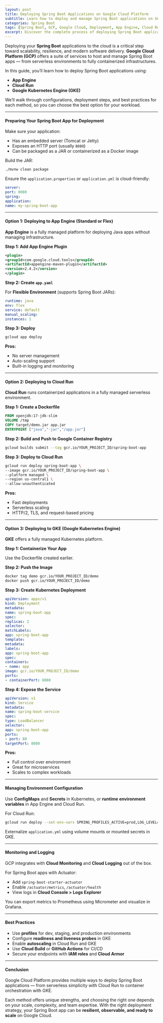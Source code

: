 ```yaml
---
layout: post
title: Deploying Spring Boot Applications on Google Cloud Platform
subtitle: Learn how to deploy and manage Spring Boot applications on GCP using App Engine, Cloud Run, and GKE
categories: Spring Boot
tags: [Spring Boot, GCP, Google Cloud, Deployment, App Engine, Cloud Run, Kubernetes, DevOps]
excerpt: Discover the complete process of deploying Spring Boot applications on Google Cloud Platform. This guide covers App Engine, Cloud Run, Kubernetes, and best practices for cloud-native deployment.
---
```




Deploying your **Spring Boot** applications to the cloud is a critical step toward scalability, resilience, and modern software delivery. **Google Cloud Platform (GCP)** offers a suite of services to host and manage Spring Boot apps — from serverless environments to fully containerized infrastructures.

In this guide, you’ll learn how to deploy Spring Boot applications using:
- **App Engine**
- **Cloud Run**
- **Google Kubernetes Engine (GKE)**

We’ll walk through configurations, deployment steps, and best practices for each method, so you can choose the best option for your workload.

---

#### Preparing Your Spring Boot App for Deployment

Make sure your application:
- Has an embedded server (Tomcat or Jetty)
- Exposes an HTTP port (usually `8080`)
- Can be packaged as a JAR or containerized as a Docker image

Build the JAR:

```bash
./mvnw clean package
```

Ensure the `application.properties` or `application.yml` is cloud-friendly:

```yml
server:
port: 8080
spring:
application:
name: my-spring-boot-app
```

---

#### Option 1: Deploying to App Engine (Standard or Flex)

**App Engine** is a fully managed platform for deploying Java apps without managing infrastructure.

**Step 1: Add App Engine Plugin**

```xml
<plugin>
<groupId>com.google.cloud.tools</groupId>
<artifactId>appengine-maven-plugin</artifactId>
<version>2.4.2</version>
</plugin>
```

**Step 2: Create `app.yaml`**

For **Flexible Environment** (supports Spring Boot JARs):

```yaml
runtime: java
env: flex
service: default
manual_scaling:
instances: 1
```

**Step 3: Deploy**

```bash
gcloud app deploy
```

**Pros:**
- No server management
- Auto-scaling support
- Built-in logging and monitoring

---

#### Option 2: Deploying to Cloud Run

**Cloud Run** runs containerized applications in a fully managed serverless environment.

**Step 1: Create a Dockerfile**

```Dockerfile
FROM openjdk:17-jdk-slim
VOLUME /tmp
COPY target/demo.jar app.jar
ENTRYPOINT ["java","-jar","/app.jar"]
```

**Step 2: Build and Push to Google Container Registry**

```bash
gcloud builds submit --tag gcr.io/YOUR_PROJECT_ID/spring-boot-app
```

**Step 3: Deploy to Cloud Run**

```bash
gcloud run deploy spring-boot-app \
--image gcr.io/YOUR_PROJECT_ID/spring-boot-app \
--platform managed \
--region us-central1 \
--allow-unauthenticated
```

**Pros:**
- Fast deployments
- Serverless scaling
- HTTP/2, TLS, and request-based pricing

---

#### Option 3: Deploying to GKE (Google Kubernetes Engine)

**GKE** offers a fully managed Kubernetes platform.

**Step 1: Containerize Your App**

Use the Dockerfile created earlier.

**Step 2: Push the Image**

```bash
docker tag demo gcr.io/YOUR_PROJECT_ID/demo
docker push gcr.io/YOUR_PROJECT_ID/demo
```

**Step 3: Create Kubernetes Deployment**

```yml
apiVersion: apps/v1
kind: Deployment
metadata:
name: spring-boot-app
spec:
replicas: 2
selector:
matchLabels:
app: spring-boot-app
template:
metadata:
labels:
app: spring-boot-app
spec:
containers:
- name: app
image: gcr.io/YOUR_PROJECT_ID/demo
ports:
- containerPort: 8080
```

**Step 4: Expose the Service**

```yml
apiVersion: v1
kind: Service
metadata:
name: spring-boot-service
spec:
type: LoadBalancer
selector:
app: spring-boot-app
ports:
- port: 80
targetPort: 8080
```

**Pros:**
- Full control over environment
- Great for microservices
- Scales to complex workloads

---

#### Managing Environment Configuration

Use **ConfigMaps** and **Secrets** in Kubernetes, or **runtime environment variables** in App Engine and Cloud Run.

For Cloud Run:

```bash
gcloud run deploy --set-env-vars SPRING_PROFILES_ACTIVE=prod,LOG_LEVEL=DEBUG
```

Externalize `application.yml` using volume mounts or mounted secrets in GKE.

---

#### Monitoring and Logging

GCP integrates with **Cloud Monitoring** and **Cloud Logging** out of the box.

For Spring Boot apps with Actuator:

- Add `spring-boot-starter-actuator`
- Enable `/actuator/metrics`, `/actuator/health`
- View logs in **Cloud Console > Logs Explorer**

You can export metrics to Prometheus using Micrometer and visualize in Grafana.

---

#### Best Practices

- Use **profiles** for dev, staging, and production environments
- Configure **readiness and liveness probes** in GKE
- Enable **autoscaling** in Cloud Run and GKE
- Use **Cloud Build** or **GitHub Actions** for CI/CD
- Secure your endpoints with **IAM roles** and **Cloud Armor**

---

#### Conclusion

Google Cloud Platform provides multiple ways to deploy Spring Boot applications — from serverless simplicity with Cloud Run to container orchestration with GKE.

Each method offers unique strengths, and choosing the right one depends on your scale, complexity, and team expertise. With the right deployment strategy, your Spring Boot app can be **resilient, observable, and ready to scale** on Google Cloud.
